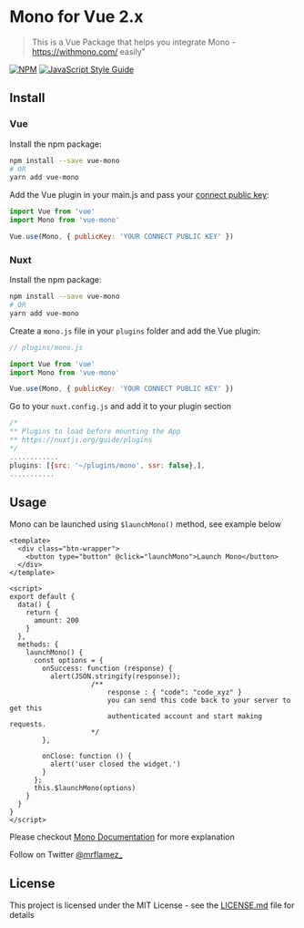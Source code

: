 # Mono for Vue 2.x

> This is a Vue Package that helps you integrate Mono - https://withmono.com/ easily"

[![NPM](https://img.shields.io/npm/v/vue-mono.svg)](https://www.npmjs.com/package/vue-mono) [![JavaScript Style Guide](https://img.shields.io/badge/code_style-standard-brightgreen.svg)](https://standardjs.com)


## Install

### Vue

Install the npm package:

```bash
npm install --save vue-mono
# OR
yarn add vue-mono
```

Add the Vue plugin in your main.js and pass your [connect public key](#):

```javascript
import Vue from 'vue'
import Mono from 'vue-mono'

Vue.use(Mono, { publicKey: 'YOUR CONNECT PUBLIC KEY' })
```

### Nuxt

Install the npm package:

```bash
npm install --save vue-mono
# OR
yarn add vue-mono
```

Create a `mono.js` file in your `plugins` folder and add the Vue plugin:

```javascript
// plugins/mono.js

import Vue from 'vue'
import Mono from 'vue-mono'

Vue.use(Mono, { publicKey: 'YOUR CONNECT PUBLIC KEY' })
```

Go to your `nuxt.config.js` and add it to your plugin section

```javascript
/*
** Plugins to load before mounting the App
** https://nuxtjs.org/guide/plugins
*/
............
plugins: [{src: '~/plugins/mono', ssr: false},],
...........

```

## Usage

Mono can be launched using `$launchMono()` method, see example below

```vue
<template>
  <div class="btn-wrapper">
    <button type="button" @click="launchMono">Launch Mono</button>
  </div>
</template>

<script>
export default {
  data() {
    return {
      amount: 200
    }
  },
  methods: {
    launchMono() {
      const options = {
        onSuccess: function (response) {
          alert(JSON.stringify(response));
					/**
						response : { "code": "code_xyz" }
						you can send this code back to your server to get this
						authenticated account and start making requests.
					*/
        },

        onClose: function () {
          alert('user closed the widget.')
        }
      };
      this.$launchMono(options)
    }
  }
}
</script>
```

Please checkout
[Mono Documentation](https://www.notion.so/Documentation-3cda635f4aa54e9bb6947ab60305db92) for more explanation

Follow on Twitter [@mrflamez\_](https://twitter.com/mrflamez_)

## License

This project is licensed under the MIT License - see the [LICENSE.md](LICENSE) file for details

